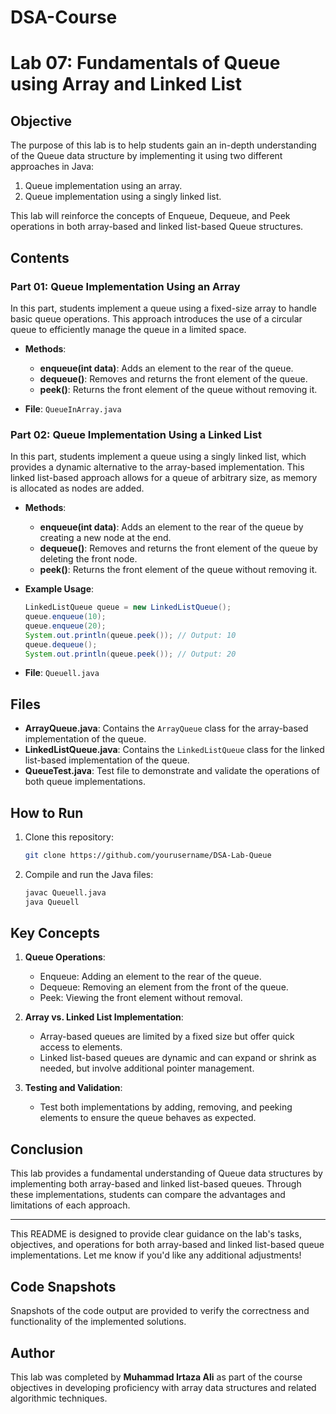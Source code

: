 # DSA-Course

# Lab 07: Fundamentals of Queue using Array and Linked List  
 

## Objective

The purpose of this lab is to help students gain an in-depth understanding of the Queue data structure by implementing it using two different approaches in Java:
1. Queue implementation using an array.
2. Queue implementation using a singly linked list.

This lab will reinforce the concepts of Enqueue, Dequeue, and Peek operations in both array-based and linked list-based Queue structures.

## Contents

### Part 01: Queue Implementation Using an Array

In this part, students implement a queue using a fixed-size array to handle basic queue operations. This approach introduces the use of a circular queue to efficiently manage the queue in a limited space.

- **Methods**:
  - **enqueue(int data)**: Adds an element to the rear of the queue.
  - **dequeue()**: Removes and returns the front element of the queue.
  - **peek()**: Returns the front element of the queue without removing it.

- **File**: `QueueInArray.java`

### Part 02: Queue Implementation Using a Linked List

In this part, students implement a queue using a singly linked list, which provides a dynamic alternative to the array-based implementation. This linked list-based approach allows for a queue of arbitrary size, as memory is allocated as nodes are added.

- **Methods**:
  - **enqueue(int data)**: Adds an element to the rear of the queue by creating a new node at the end.
  - **dequeue()**: Removes and returns the front element of the queue by deleting the front node.
  - **peek()**: Returns the front element of the queue without removing it.

- **Example Usage**:
  ```java
  LinkedListQueue queue = new LinkedListQueue();
  queue.enqueue(10);
  queue.enqueue(20);
  System.out.println(queue.peek()); // Output: 10
  queue.dequeue();
  System.out.println(queue.peek()); // Output: 20
  ```

- **File**: `Queuell.java`

## Files

- **ArrayQueue.java**: Contains the `ArrayQueue` class for the array-based implementation of the queue.
- **LinkedListQueue.java**: Contains the `LinkedListQueue` class for the linked list-based implementation of the queue.
- **QueueTest.java**: Test file to demonstrate and validate the operations of both queue implementations.

## How to Run

1. Clone this repository:

   ```bash
   git clone https://github.com/yourusername/DSA-Lab-Queue
   ```

2. Compile and run the Java files:

   ```bash
   javac Queuell.java
   java Queuell
   ```

## Key Concepts

1. **Queue Operations**:
   - Enqueue: Adding an element to the rear of the queue.
   - Dequeue: Removing an element from the front of the queue.
   - Peek: Viewing the front element without removal.

2. **Array vs. Linked List Implementation**:
   - Array-based queues are limited by a fixed size but offer quick access to elements.
   - Linked list-based queues are dynamic and can expand or shrink as needed, but involve additional pointer management.

3. **Testing and Validation**:
   - Test both implementations by adding, removing, and peeking elements to ensure the queue behaves as expected.

## Conclusion

This lab provides a fundamental understanding of Queue data structures by implementing both array-based and linked list-based queues. Through these implementations, students can compare the advantages and limitations of each approach.

---

This README is designed to provide clear guidance on the lab's tasks, objectives, and operations for both array-based and linked list-based queue implementations. Let me know if you'd like any additional adjustments!

## Code Snapshots
Snapshots of the code output are provided to verify the correctness and functionality of the implemented solutions.

## Author
This lab was completed by **Muhammad Irtaza Ali** as part of the course objectives in developing proficiency with array data structures and related algorithmic techniques.